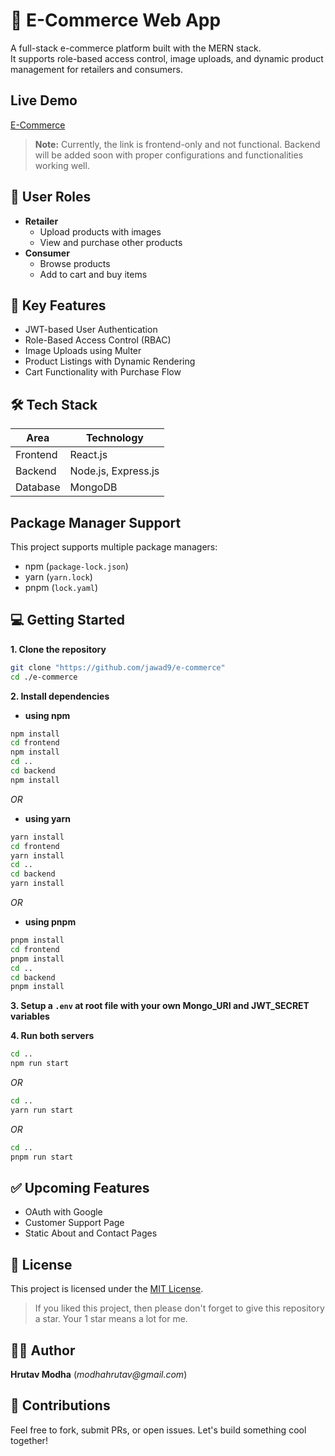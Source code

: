 # 🛒 E-Commerce Web App

A full-stack e-commerce platform built with the MERN stack.  
It supports role-based access control, image uploads, and dynamic product management for retailers and consumers.

## Live Demo
[E-Commerce](https://e-commerce-mn8s.onrender.com)

> **Note:** Currently, the link is frontend-only and not functional. Backend will be added soon with proper configurations and functionalities working well.
## 🔐 User Roles

- **Retailer**
  - Upload products with images
  - View and purchase other products
- **Consumer**
  - Browse products
  - Add to cart and buy items

## 🚀 Key Features

- JWT-based User Authentication
- Role-Based Access Control (RBAC)
- Image Uploads using Multer
- Product Listings with Dynamic Rendering
- Cart Functionality with Purchase Flow

## 🛠️ Tech Stack

| Area      | Technology           |
|------------|----------------------|
| Frontend   | React.js             |
| Backend    | Node.js, Express.js  |
| Database   | MongoDB              |

## Package Manager Support

This project supports multiple package managers:
- npm (`package-lock.json`)
- yarn (`yarn.lock`)
- pnpm (`lock.yaml`)

## 💻 Getting Started

**1. Clone the repository** 
   ```Bash
   git clone "https://github.com/jawad9/e-commerce"
cd ./e-commerce
```

**2. Install dependencies**
- **using npm**
```Bash
npm install
cd frontend
npm install
cd ..
cd backend
npm install
```
*OR*
- **using yarn**
```Bash
yarn install
cd frontend
yarn install
cd ..
cd backend
yarn install
```
*OR*
- **using pnpm**
```Bash
pnpm install
cd frontend
pnpm install
cd ..
cd backend
pnpm install
```
**3. Setup a `.env` at root file with your own Mongo_URI and JWT_SECRET variables**

**4. Run both servers**
```Bash
cd ..
npm run start
```
*OR*
```Bash
cd ..
yarn run start
```
*OR*
```Bash
cd ..
pnpm run start
```
## ✅ Upcoming Features

- OAuth with Google
- Customer Support Page
- Static About and Contact Pages

## 📄 License

This project is licensed under the [MIT License](./LICENSE).

> If you liked this project, then please don't forget to give this repository a star. Your 1 star means a lot for me.

## 👨‍💻 Author

**Hrutav Modha**
(_modhahrutav@gmail.com_)

## 🤝 Contributions

Feel free to fork, submit PRs, or open issues. Let's build something cool together!
